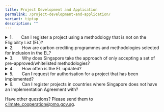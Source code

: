 ```yaml
---
title: Project Development and Application
permalink: /project-development-and-application/
variant: tiptap
description: ""
---
```

<div data-type="detailGroup" class="isomer-accordion isomer-accordion-white">
<details class="isomer-details">
<summary>1.&nbsp;&nbsp;&nbsp;&nbsp;&nbsp;&nbsp; Can I register a project using
a methodology that is not on the Eligibility List (EL)?</summary>
<div data-type="detailsContent" class="isomer-details-content">
<p>No. Projects must use carbon credit programmes and methodologies listed
on the eligibility list at the point of submission.</p>
</div>
</details>
<details class="isomer-details">
<summary>2.&nbsp;&nbsp;&nbsp;&nbsp;&nbsp;&nbsp; How are carbon crediting programmes
and methodologies selected for inclusion in the EL?</summary>
<div data-type="detailsContent" class="isomer-details-content">
<p>Singapore takes reference from reputable international standards such
as the Carbon Offsetting and Reduction Scheme for International Aviation
(CORSIA) in the development of the EL.</p>
<p>&nbsp;Please note that the EL differs by host country as accepted methodologies
would have to fulfill the requirements of the host countries.&nbsp;</p>
</div>
</details>
<details class="isomer-details">
<summary>3.&nbsp;&nbsp;&nbsp;&nbsp;&nbsp;&nbsp; Why does Singapore take the approach
of only accepting a set of pre-approved/whitelisted methodologies?</summary>
<div data-type="detailsContent" class="isomer-details-content">
<p>This approach allows Singapore to tap on Carbon Crediting Programmes’
(CCPs) capabilities in ensuring that ICCs are robustly validated, verified,
issued and retired. It also enables faster time-to-market given that the
methodologies are already published, and streamlines the registration process
given industry’s familiarity.</p>
</div>
</details>
<details class="isomer-details">
<summary>4.&nbsp;&nbsp;&nbsp;&nbsp;&nbsp;&nbsp; How often is the EL updated?</summary>
<div data-type="detailsContent" class="isomer-details-content">
<p>The EL is reviewed regularly to maintain relevance and uphold the required
environmental integrity standards. Updates will be made to the relevant
pages whenever available.</p>
</div>
</details>
<details class="isomer-details">
<summary>5.&nbsp;&nbsp;&nbsp;&nbsp;&nbsp;&nbsp; Can I request for authorisation
for a project that has been implemented?</summary>
<div data-type="detailsContent" class="isomer-details-content">
<p>Yes, existing projects that have already been implemented may still be
considered for authorisation, provided they meet both countries’ applicable
domestic laws, regulations and administrative framework.</p>
</div>
</details>
<details class="isomer-details">
<summary>6.&nbsp;&nbsp;&nbsp;&nbsp;&nbsp;&nbsp; Can I register projects in countries
where Singapore does not have an Implementation Agreement with?</summary>
<div data-type="detailsContent" class="isomer-details-content">
<p>Only carbon credits generated in countries where Singapore has an Implementation
Agreement can be authorised and transferred as Internationally Transferable
Mitigation Outcomes (ITMOs), in compliance with Article 6 of the Paris
Agreement.</p>
<p>Singapore is actively engaging partner countries to sign and effect Implementation
Agreements on carbon credit collaboration.</p>
</div>
</details>
</div>
<p>Have other questions? Please send them to <a href="mailto:climate_cooperation@pmo.gov.sg" rel="noopener noreferrer nofollow" target="_blank">climate_cooperation@pmo.gov.sg</a>.</p>